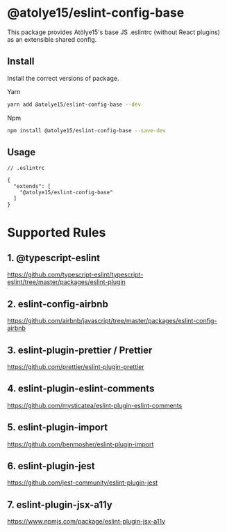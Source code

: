 # @atolye15/eslint-config-base

This package provides Atölye15's base JS .eslintrc (without React plugins) as an extensible shared config.

## Install

Install the correct versions of package.

Yarn

```bash
yarn add @atolye15/eslint-config-base --dev
```

Npm

```bash
npm install @atolye15/eslint-config-base --save-dev
```

## Usage

```
// .eslintrc

{
  "extends": [
    "@atolye15/eslint-config-base"
  ]
}

```

# Supported Rules

## 1. @typescript-eslint

https://github.com/typescript-eslint/typescript-eslint/tree/master/packages/eslint-plugin

## 2. eslint-config-airbnb

https://github.com/airbnb/javascript/tree/master/packages/eslint-config-airbnb

## 3. eslint-plugin-prettier / Prettier

https://github.com/prettier/eslint-plugin-prettier

## 4. eslint-plugin-eslint-comments

https://github.com/mysticatea/eslint-plugin-eslint-comments

## 5. eslint-plugin-import

https://github.com/benmosher/eslint-plugin-import

## 6. eslint-plugin-jest

https://github.com/jest-community/eslint-plugin-jest

## 7. eslint-plugin-jsx-a11y

https://www.npmjs.com/package/eslint-plugin-jsx-a11y
